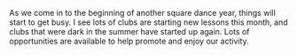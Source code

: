 As we come in to the beginning of another square dance year, things will start to get busy.  I see lots of clubs are starting new lessons this month, and clubs that were dark in the summer have started up again.  Lots of opportunities are available to help promote and enjoy our activity.